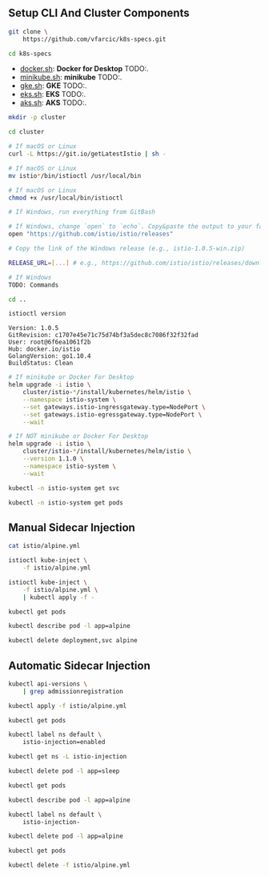 ## Setup CLI And Cluster Components

```bash
git clone \
    https://github.com/vfarcic/k8s-specs.git

cd k8s-specs
```

* [docker.sh](TODO:):  **Docker for Desktop** TODO:.
* [minikube.sh](TODO:): **minikube** TODO:.
* [gke.sh](TODO:): **GKE** TODO:.
* [eks.sh](TODO:): **EKS** TODO:.
* [aks.sh](TODO:): **AKS** TODO:.

```bash
mkdir -p cluster

cd cluster

# If macOS or Linux
curl -L https://git.io/getLatestIstio | sh -

# If macOS or Linux
mv istio*/bin/istioctl /usr/local/bin

# If macOS or Linux
chmod +x /usr/local/bin/istioctl

# If Windows, run everything from GitBash

# If Windows, change `open` to `echo`. Copy&paste the output to your favorite browser
open "https://github.com/istio/istio/releases"

# Copy the link of the Windows release (e.g., istio-1.0.5-win.zip)

RELEASE_URL=[...] # e.g., https://github.com/istio/istio/releases/download/1.0.5/istio-1.0.5-linux.tar.gz

# If Windows
TODO: Commands

cd ..

istioctl version
```

```
Version: 1.0.5
GitRevision: c1707e45e71c75d74bf3a5dec8c7086f32f32fad
User: root@6f6ea1061f2b
Hub: docker.io/istio
GolangVersion: go1.10.4
BuildStatus: Clean
```

```bash
# If minikube or Docker For Desktop
helm upgrade -i istio \
    cluster/istio-*/install/kubernetes/helm/istio \
    --namespace istio-system \
    --set gateways.istio-ingressgateway.type=NodePort \
    --set gateways.istio-egressgateway.type=NodePort \
    --wait

# If NOT minikube or Docker For Desktop
helm upgrade -i istio \
    cluster/istio-*/install/kubernetes/helm/istio \
    --version 1.1.0 \
    --namespace istio-system \
    --wait

kubectl -n istio-system get svc

kubectl -n istio-system get pods
```

## Manual Sidecar Injection

```bash
cat istio/alpine.yml

istioctl kube-inject \
    -f istio/alpine.yml

istioctl kube-inject \
    -f istio/alpine.yml \
    | kubectl apply -f -

kubectl get pods

kubectl describe pod -l app=alpine

kubectl delete deployment,svc alpine
```

## Automatic Sidecar Injection

```bash
kubectl api-versions \
    | grep admissionregistration

kubectl apply -f istio/alpine.yml

kubectl get pods

kubectl label ns default \
    istio-injection=enabled

kubectl get ns -L istio-injection

kubectl delete pod -l app=sleep

kubectl get pods

kubectl describe pod -l app=alpine

kubectl label ns default \
    istio-injection-

kubectl delete pod -l app=alpine

kubectl get pods

kubectl delete -f istio/alpine.yml
```